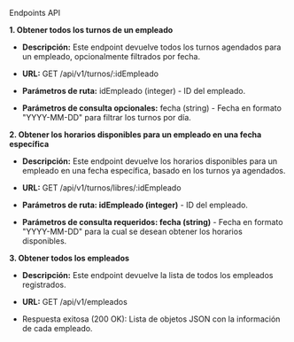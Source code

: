 Endpoints API

**1. Obtener todos los turnos de un empleado**

  - **Descripción:** Este endpoint devuelve todos los turnos agendados para un empleado, opcionalmente filtrados por fecha.
  
  - **URL:** GET /api/v1/turnos/:idEmpleado
  
  - **Parámetros de ruta:** idEmpleado (integer) - ID del empleado.
  
  - **Parámetros de consulta opcionales:** fecha (string) - Fecha en formato "YYYY-MM-DD" para filtrar los turnos por día.
  


**2. Obtener los horarios disponibles para un empleado en una fecha específica**
  
  - **Descripción:** Este endpoint devuelve los horarios disponibles para un empleado en una fecha específica, basado en los turnos ya agendados.
  
  - **URL:** GET /api/v1/turnos/libres/:idEmpleado
  
  - **Parámetros de ruta: idEmpleado (integer)** - ID del empleado.
  
  - **Parámetros de consulta requeridos: fecha (string)** - Fecha en formato "YYYY-MM-DD" para la cual se desean obtener los horarios disponibles.

 **3. Obtener todos los empleados**
- **Descripción:** Este endpoint devuelve la lista de todos los empleados registrados.

- **URL:** GET /api/v1/empleados

- Respuesta exitosa (200 OK): Lista de objetos JSON con la información de cada empleado.
